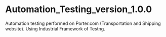 # Automation_Testing_version_1.0.0
Automation testing performed on Porter.com (Transportation and Shipping website).
  Using Industrial Framework of Testng.
